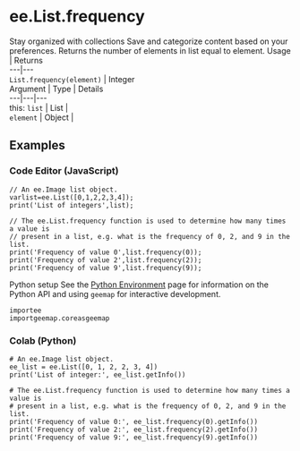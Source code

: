  
#  ee.List.frequency
Stay organized with collections  Save and categorize content based on your preferences. 
Returns the number of elements in list equal to element. Usage | Returns  
---|---  
`List.frequency(element)` | Integer  
Argument | Type | Details  
---|---|---  
this: `list` | List |   
`element` | Object |   
## Examples
### Code Editor (JavaScript)
```
// An ee.Image list object.
varlist=ee.List([0,1,2,2,3,4]);
print('List of integers',list);

// The ee.List.frequency function is used to determine how many times a value is
// present in a list, e.g. what is the frequency of 0, 2, and 9 in the list.
print('Frequency of value 0',list.frequency(0));
print('Frequency of value 2',list.frequency(2));
print('Frequency of value 9',list.frequency(9));
```

Python setup
See the [ Python Environment](https://developers.google.com/earth-engine/guides/python_install) page for information on the Python API and using `geemap` for interactive development.
```
importee
importgeemap.coreasgeemap
```

### Colab (Python)
```
# An ee.Image list object.
ee_list = ee.List([0, 1, 2, 2, 3, 4])
print('List of integer:', ee_list.getInfo())

# The ee.List.frequency function is used to determine how many times a value is
# present in a list, e.g. what is the frequency of 0, 2, and 9 in the list.
print('Frequency of value 0:', ee_list.frequency(0).getInfo())
print('Frequency of value 2:', ee_list.frequency(2).getInfo())
print('Frequency of value 9:', ee_list.frequency(9).getInfo())
```

